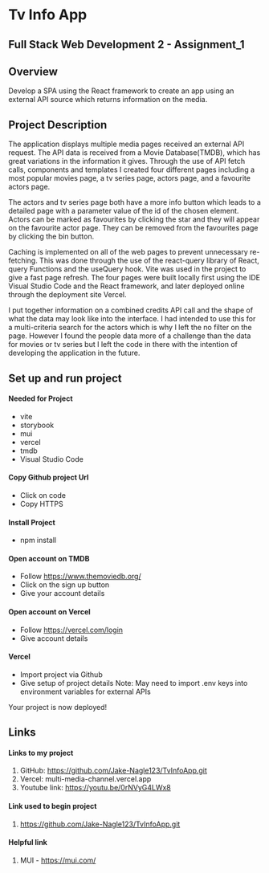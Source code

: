 # Tv Info App 
## Full Stack Web Development 2 - Assignment_1

## Overview
Develop a SPA using the React framework to create an app using an external API source which returns information on the media.

## Project Description
The application displays multiple media pages received an external API request. The API data is received from a Movie Database(TMDB), which has great variations in the information it gives. Through the use of API fetch calls, components and templates I created four different pages including a most popular movies page, a tv series page, actors page, and a favourite actors page.

The actors and tv series page both have a more info button which leads to a detailed page with a parameter value of the id of the chosen element. Actors can be marked as favourites by clicking the star and they will appear on the favourite actor page. They can be removed from the favourites page by clicking the bin button.

Caching is implemented on all of the web pages to prevent unnecessary re-fetching. This was done through the use of the react-query library of React, query Functions and the useQuery hook. Vite was used in the project to give a fast page refresh. The four pages were built locally first using the IDE Visual Studio Code and the React framework, and later deployed online through the deployment site Vercel.

I put together information on a combined credits API call and the shape of what the data may look like into the interface. I had intended to use this for a multi-criteria search for the actors which is why I left the no filter on the page. However I found the people data more of a challenge than the data for movies or tv series but I left the code in there with the intention of developing the application in the future.

## Set up and run project
#### Needed for Project
* vite
* storybook
* mui
* vercel
* tmdb
* Visual Studio Code

#### Copy Github project Url
* Click on code
* Copy HTTPS
 
#### Install Project
* npm install

#### Open account on TMDB
* Follow https://www.themoviedb.org/
* Click on the sign up button
* Give your account details

#### Open account on Vercel
* Follow https://vercel.com/login
* Give account details

#### Vercel
* Import project via Github
* Give setup of project details
Note: May need to import .env keys into environment variables for external APIs

Your project is now deployed!

## Links
#### Links to my project
1. GitHub: https://github.com/Jake-Nagle123/TvInfoApp.git
2. Vercel: multi-media-channel.vercel.app
3. Youtube link: https://youtu.be/0rNVyG4LWx8

#### Link used to begin project
1. https://github.com/Jake-Nagle123/TvInfoApp.git

#### Helpful link
1. MUI - https://mui.com/
